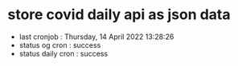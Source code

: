 # store covid daily api as json data

- last cronjob : Thursday, 14 April 2022 13:28:26
- status og cron : success
- status daily cron : success
      
      